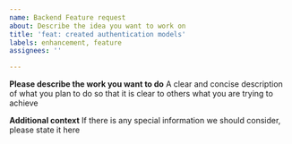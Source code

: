 ```yaml
---
name: Backend Feature request
about: Describe the idea you want to work on
title: 'feat: created authentication models'
labels: enhancement, feature
assignees: ''

---
```


**Please describe the work you want to do**
A clear and concise description of what you plan to do so that it is clear to others what you are trying to achieve


**Additional context**
If there is any special information we should consider, please state it here
